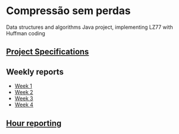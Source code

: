 # Compressão sem perdas
Data structures and algorithms Java project, implementing LZ77 with Huffman coding

## [Project Specifications](https://github.com/sainikumara/compressao_sem_perdas/blob/master/documentation/Design_document.md)

## Weekly reports
- [Week 1](https://github.com/sainikumara/compressao_sem_perdas/blob/master/documentation/Weekly_report_1.md)
- [Week 2](https://github.com/sainikumara/compressao_sem_perdas/blob/master/documentation/Weekly_report_2.md)
- [Week 3](https://github.com/sainikumara/compressao_sem_perdas/blob/master/documentation/Weekly_report_3.md)
- [Week 4](https://github.com/sainikumara/compressao_sem_perdas/blob/master/documentation/Weekly_report_4.md)


## [Hour reporting](https://github.com/sainikumara/compressao_sem_perdas/blob/master/documentation/Hour_report.md)
